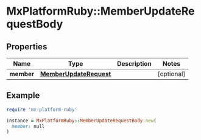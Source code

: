 # MxPlatformRuby::MemberUpdateRequestBody

## Properties

| Name | Type | Description | Notes |
| ---- | ---- | ----------- | ----- |
| **member** | [**MemberUpdateRequest**](MemberUpdateRequest.md) |  | [optional] |

## Example

```ruby
require 'mx-platform-ruby'

instance = MxPlatformRuby::MemberUpdateRequestBody.new(
  member: null
)
```


